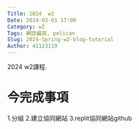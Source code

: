 ```yaml
---
Title: 2024  w2
Date: 2024-03-01 17:00
Category: w2
Tags: 網誌編寫, pelican
Slug: 2024-Spring-w2-blog-tutorial
Author: 41123119
---
```


2024 w2課程.

<!-- PELICAN_END_SUMMARY -->

# 今完成事項
1.分組
2.建立協同網站
3.replit協同網站github




